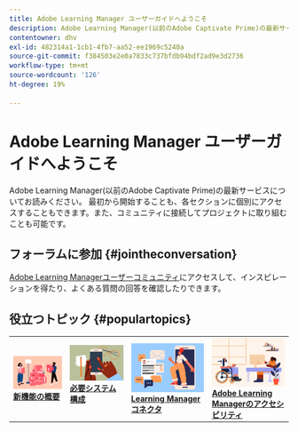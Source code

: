 ```yaml
---
title: Adobe Learning Manager ユーザーガイドへようこそ
description: Adobe Learning Manager(以前のAdobe Captivate Prime)の最新サービスについて説明します。 最初から開始することも、各セクションに個別にアクセスすることもできます。また、コミュニティに接続してプロジェクトに取り組むことも可能です。
contentowner: dhv
exl-id: 482314a1-1cb1-4fb7-aa52-ee1969c5240a
source-git-commit: f384503e2e0a7833c737bfdb94bdf2ad9e3d2736
workflow-type: tm+mt
source-wordcount: '126'
ht-degree: 19%

---
```


# Adobe Learning Manager ユーザーガイドへようこそ

Adobe Learning Manager(以前のAdobe Captivate Prime)の最新サービスについてお読みください。 最初から開始することも、各セクションに個別にアクセスすることもできます。また、コミュニティに接続してプロジェクトに取り組むことも可能です。

## フォーラムに参加 {#jointheconversation}

[Adobe Learning Managerユーザーコミュニティ](https://community.adobe.com/t5/adobe-learning-manager/ct-p/ct-captivate-prime?page=1&sort=latest_replies&lang=all&tabid=all)にアクセスして、インスピレーションを得たり、よくある質問の回答を確認したりできます。

## 役立つトピック {#populartopics}

<table style="table-layout:fixed">
 <tbody>
  <tr>
   <td>
    <a href="whats-new.md">
    <img alt="新機能" src="assets/prime-new.jpeg">
    </a>
    <div>
    <a href="whats-new.md"><strong>新機能の概要</strong></a>
    </div>
   </td>
   <td>
    <a href="system-requirements.md">
    <img alt="必要システム構成" src="assets/prime-reqs.jpeg">
    </a>
    <a href="whats-new.md"><strong>必要システム構成</strong></a>
    </p>
   </td>
   <td>
    <a href="integration-admin/feature-summary/connectors.md">
    <img alt="ADFS" src="assets/prime-connector.jpeg">
    </a>
    <div>
    <a href="integration-admin/feature-summary/connectors.md"><strong>Learning Managerコネクタ</strong></a>
    </div>
   </td>
   <td>
    <a href="accessibility-learning-manager.md">
    <img alt="accessibility" src="assets/prime-accessibility.jpeg">
    </a>
    <div>
    <a href="accessibility-learning-manager.md"><strong>Adobe Learning Managerのアクセシビリティ</strong></a>
    </div>
   </td>
  </tr>
 </tbody>
</table>
